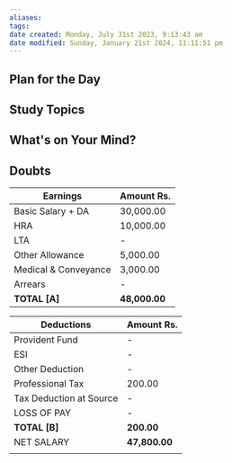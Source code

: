 ```yaml
---
aliases: 
tags: 
date created: Monday, July 31st 2023, 9:13:43 am
date modified: Sunday, January 21st 2024, 11:11:51 pm
---
```


## Plan for the Day

## Study Topics

## What's on Your Mind?

## Doubts

| Earnings           | Amount Rs. |
|--------------------|------------|
| Basic Salary + DA  | 30,000.00  |
| HRA                | 10,000.00  |
| LTA                | -          |
| Other Allowance    | 5,000.00   |
| Medical & Conveyance | 3,000.00   |
| Arrears            | -          |
| **TOTAL [A]**      | **48,000.00**  |

| Deductions | Amount Rs. |
| ---- | ---- |
| Provident Fund | - |
| ESI | - |
| Other Deduction | - |
| Professional Tax | 200.00 |
| Tax Deduction at Source | - |
| LOSS OF PAY | - |
| **TOTAL [B]** | **200.00** |
| NET SALARY | **47,800.00** |
|  |  |

